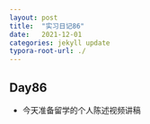 ```yaml
---
layout: post
title:  "实习日记86"
date:   2021-12-01
categories: jekyll update
typora-root-url: ./
---
```


## Day86

- 今天准备留学的个人陈述视频讲稿